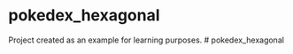 # pokedex_hexagonal
Project created as an example for learning purposes.
#   p o k e d e x _ h e x a g o n a l  
 